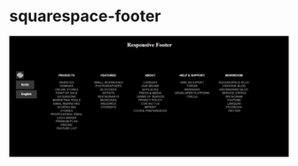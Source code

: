 # squarespace-footer
 ![Alt Text](https://github.com/BitByBit1/squarespace-footer/blob/master/Capture.PNG)
